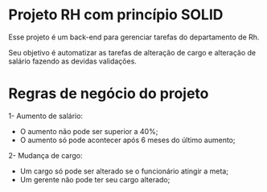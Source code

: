 # Projeto RH com princípio SOLID

Esse projeto é um back-end para gerenciar tarefas do departamento de Rh.

Seu objetivo é automatizar as tarefas de alteração de cargo e alteração de salário fazendo as devidas validações.

# Regras de negócio do projeto

1- Aumento de salário:
- O aumento não pode ser superior a 40%;
- O aumento só pode acontecer após 6 meses do último aumento;

2- Mudança de cargo:
- Um cargo só pode ser alterado se o funcionário atingir a meta;
- Um gerente não pode ter seu cargo alterado;


